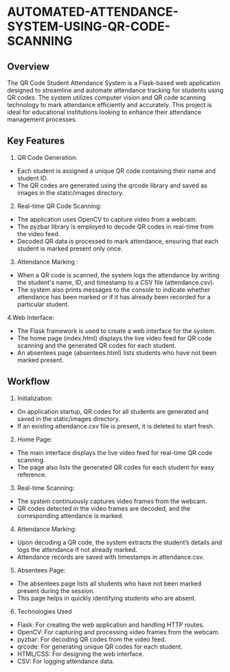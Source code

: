 # AUTOMATED-ATTENDANCE-SYSTEM-USING-QR-CODE-SCANNING

**Overview**
------------

The QR Code Student Attendance System is a Flask-based web application designed to streamline and automate attendance tracking for students using QR codes. The system utilizes computer vision and QR code scanning technology to mark attendance efficiently and accurately. This project is ideal for educational institutions looking to enhance their attendance management processes.

**Key Features**
--------------

1. QR Code Generation:

* Each student is assigned a unique QR code containing their name and student ID.
* The QR codes are generated using the qrcode library and saved as images in the static/images directory.

2. Real-time QR Code Scanning:

* The application uses OpenCV to capture video from a webcam.
* The pyzbar library is employed to decode QR codes in real-time from the video feed.
* Decoded QR data is processed to mark attendance, ensuring that each student is marked present only once.

3. Attendance Marking :

* When a QR code is scanned, the system logs the attendance by writing the student's name, ID, and timestamp to a CSV file (attendance.csv).
* The system also prints messages to the console to indicate whether attendance has been marked or if it has already been recorded for a particular student.

4.Web Interface:

* The Flask framework is used to create a web interface for the system.
* The home page (index.html) displays the live video feed for QR code scanning and the generated QR codes for each student.
* An absentees page (absentees.html) lists students who have not been marked present.
  

**Workflow**
-------------

1. Initialization:

* On application startup, QR codes for all students are generated and saved in the static/images directory.
* If an existing attendance.csv file is present, it is deleted to start fresh.
  
2. Home Page:

* The main interface displays the live video feed for real-time QR code scanning.
* The page also lists the generated QR codes for each student for easy reference.
  
3. Real-time Scanning:

* The system continuously captures video frames from the webcam.
* QR codes detected in the video frames are decoded, and the corresponding attendance is marked.
  
4. Attendance Marking:

* Upon decoding a QR code, the system extracts the student’s details and logs the attendance if not already marked.
* Attendance records are saved with timestamps in attendance.csv.
  
5. Absentees Page:

* The absentees page lists all students who have not been marked present during the session.
* This page helps in quickly identifying students who are absent.
  
6. Technologies Used

* Flask: For creating the web application and handling HTTP routes.
* OpenCV: For capturing and processing video frames from the webcam.
* pyzbar: For decoding QR codes from the video feed.
* qrcode: For generating unique QR codes for each student.
* HTML/CSS: For designing the web interface.
* CSV: For logging attendance data.


   
